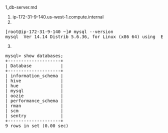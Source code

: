 1_db-server.md
1. ip-172-31-9-140.us-west-1.compute.internal
2. 
<pre>
[root@ip-172-31-9-140 ~]# mysql --version
mysql  Ver 14.14 Distrib 5.6.36, for Linux (x86_64) using  EditLine wrapper
</pre>
3. 
<pre>
mysql> show databases;
+--------------------+
| Database           |
+--------------------+
| information_schema |
| hive               |
| hue                |
| mysql              |
| oozie              |
| performance_schema |
| rman               |
| scm                |
| sentry             |
+--------------------+
9 rows in set (0.00 sec)
</pre>